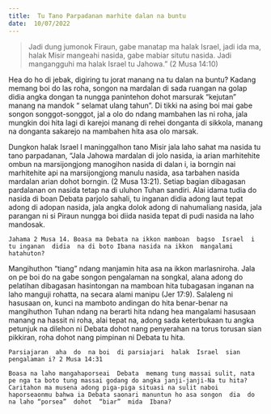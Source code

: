 ```yaml
---
title:  Tu Tano Parpadanan marhite dalan na buntu
date:  10/07/2022
---
```


> <p></p>
> Jadi dung jumonok Firaun, gabe manatap ma halak Israel, jadi ida ma, halak Misir mangeahi nasida, gabe mabiar situtu nasida. Jadi mangangguhi ma halak Israel tu Jahowa.” (2 Musa 14:10)

Hea do  ho  di jebak, digiring  tu jorat  manang   na tu dalan na  buntu?  Kadang   memang   boi do las roha,  songon  na mardalan  di sada ruangan  na golap didia angka dongan ta nungga  panintehon  dohot  marsurak  “kejutan”  manang  na mandok “ selamat  ulang  tahun”. Di tikki na asing boi mai gabe songon songgot-songgot, jal a olo do ndang  mambahen las  ni roha, jala mungkin doi hita lagi di karejoi  manang  di rehei donganta di sikkola, manang  na donganta  sakarejo  na mambahen  hita  asa olo  marsak.

Dungkon halak Israel I maninggalhon tano Misir jala laho sahat ma  nasida tu tano parpadanan,  “Jala  Jahowa  mardalan  di jolo nasida, ia arian marhitehite ombun na marsijongjong  manogihon  nasida di dalan i, ia borngin nai  marhitehite api  na marsijongjong manulu  nasida, asa  tarbahen  nasida mardalan arian dohot borngin. (2 Musa 13:21). Setiap bagian  dibagasan  pardalanan  on  nasida tetap na  di uluhon  Tuhan  sandiri.  Alai idama  tudia do nasida di boan Debata  parjolo sahali,  tu  inganan  didia  adong  laut  tepat  adong  di adopan nasida,  jala  angka  dolok  adong  di nahumaliang  nasida,  jala parangan  ni  si Piraun nungga boi diida  nasida  tepat  di pudi  nasida na laho mandosak.

`Jahama 2 Musa 14. Boasa ma Debata na ikkon mamboan  bagso  Israel  i tu inganan  didia  na di boto Ibana nasida na ikkon  mangalami  hatahuton?`

Mangihuthon  “tiang”  ndang   manjamin  hita  asa  na ikkon  marlasniroha.  Jala on pe boi  do  na  gabe songon pengalaman na songkal, alana adong do pelatihan dibagasan hasintongan  na  mamboan  hita  tubagasan  inganan  na  laho manguji  rohatta,  na secara alami manipu  (Jer 17:9).  Salaleng ni  hasusaan on, kunci  na  mamboto  andingan do hita benar-benar na mangihuthon  Tuhan   ndang na  berarti  hita  ndang  hea  mangalami  hasusaan manang na hassit  ni roha, alai  tepat na, adong  sada  keterbukaan  tu  angka  petunjuk  na dilehon  ni  Debata dohot  nang   penyerahan na  torus torusan  sian  pikkiran,  roha dohot  nang  pimpinan ni Debata tu  hita.

`Parsiajaran  aha  do  na boi  di parsiajari  halak  Israel  sian  pengalaman i? 2 Musa 14:31`

`Boasa na laho mangahaporseai  Debata  memang tung massai sulit, nata pe nga ta boto tung massai godang do angka janji-janji-Na tu hita? Caritahon ma musena adong piga-piga situasi na sulit naboi haporseaonmu bahwa ia Debata saonari manuntun ho asa songon  dia  do na laho “porsea”  dohot  “biar”  mida  Ibana?`